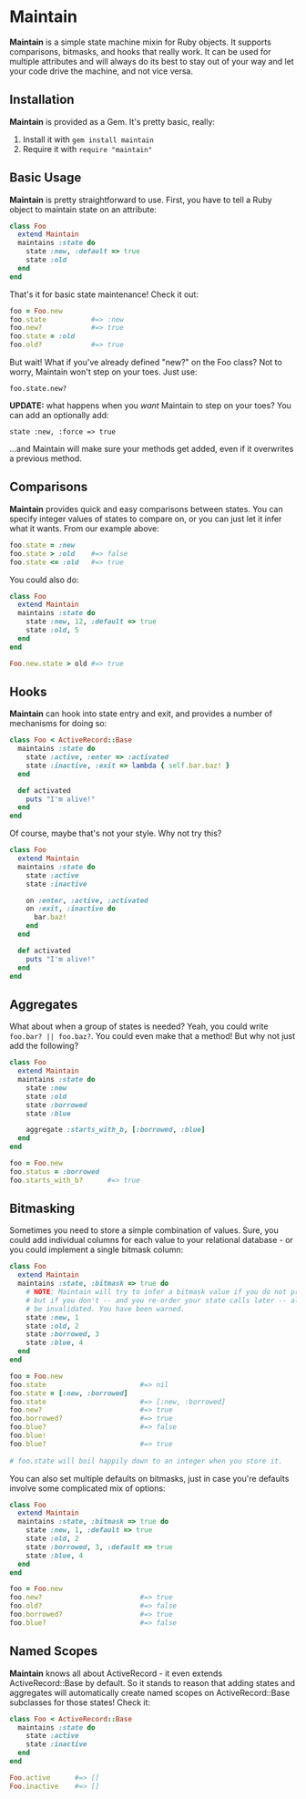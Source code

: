 Maintain
===

**Maintain** is a simple state machine mixin for Ruby objects. It supports comparisons, bitmasks,
and hooks that really work. It can be used for multiple attributes and will always do its best to
stay out of your way and let your code drive the machine, and not vice versa.

Installation
-

**Maintain** is provided as a Gem. It's pretty basic, really:

1. Install it with `gem install maintain`
2. Require it with `require "maintain"`

Basic Usage
-

**Maintain** is pretty straightforward to use. First, you have to tell a Ruby object to maintain
state on an attribute:

```ruby
class Foo
  extend Maintain
  maintains :state do
    state :new, :default => true
    state :old
  end
end
```

That's it for basic state maintenance! Check it out:

```ruby
foo = Foo.new
foo.state			#=> :new
foo.new?			#=> true
foo.state = :old
foo.old?			#=> true
```

But wait! What if you've already defined "new?" on the Foo class? Not to worry, Maintain won't step on your toes. Just use:

	foo.state.new?

**UPDATE:** what happens when you *want* Maintain to step on your toes? You can add an optionally add:

	state :new, :force => true

...and Maintain will make sure your methods get added, even if it overwrites a previous method.

Comparisons
-

**Maintain** provides quick and easy comparisons between states. You can specify integer values of states to compare on,
or you can just let it infer what it wants. From our example above:

```ruby
foo.state = :new
foo.state > :old	#=> false
foo.state <= :old	#=> true
```

You could also do:

```ruby
class Foo
  extend Maintain
  maintains :state do
    state :new, 12, :default => true
    state :old, 5
  end
end

Foo.new.state > old	#=> true
```

Hooks
-

**Maintain** can hook into state entry and exit, and provides a number of mechanisms for doing so:

```ruby
class Foo < ActiveRecord::Base
  maintains :state do
    state :active, :enter => :activated
    state :inactive, :exit => lambda { self.bar.baz! }
  end

  def activated
    puts "I'm alive!"
  end
end
```

Of course, maybe that's not your style. Why not try this?

```ruby
class Foo
  extend Maintain
  maintains :state do
    state :active
    state :inactive

    on :enter, :active, :activated
    on :exit, :inactive do
      bar.baz!
    end
  end

  def activated
    puts "I'm alive!"
  end
end
```


Aggregates
-

What about when a group of states is needed? Yeah, you could write `foo.bar? || foo.baz?`. You could even make that a method!
But why not just add the following?

```ruby
class Foo
  extend Maintain
  maintains :state do
    state :new
    state :old
    state :borrowed
    state :blue

    aggregate :starts_with_b, [:borrowed, :blue]
  end
end

foo = Foo.new
foo.status = :borrowed
foo.starts_with_b?		#=> true
```

Bitmasking
-

Sometimes you need to store a simple combination of values. Sure, you could add individual columns for each value to your
relational database - or you could implement a single bitmask column:

```ruby
class Foo
  extend Maintain
  maintains :state, :bitmask => true do
    # NOTE: Maintain will try to infer a bitmask value if you do not provide an integer here,
    # but if you don't -- and you re-order your state calls later -- all stored bitmasks will
    # be invalidated. You have been warned.
    state :new, 1
    state :old, 2
    state :borrowed, 3
    state :blue, 4
  end
end

foo = Foo.new
foo.state 						#=> nil
foo.state = [:new, :borrowed]
foo.state 						#=> [:new, :borrowed]
foo.new? 						#=> true
foo.borrowed? 					#=> true
foo.blue? 						#=> false
foo.blue!
foo.blue? 						#=> true
	
# foo.state will boil happily down to an integer when you store it.
```

You can also set multiple defaults on bitmasks, just in case you're defaults involve some complicated mix of options:

```ruby
class Foo
  extend Maintain
  maintains :state, :bitmask => true do
    state :new, 1, :default => true
    state :old, 2
    state :borrowed, 3, :default => true
    state :blue, 4
  end
end

foo = Foo.new
foo.new? 						#=> true
foo.old? 						#=> false
foo.borrowed? 					#=> true
foo.blue? 						#=> false
```

Named Scopes
-

**Maintain** knows all about ActiveRecord - it even extends ActiveRecord::Base by default. So it stands to reason that adding states
and aggregates will automatically create named scopes on ActiveRecord::Base subclasses for those states! Check it:

```ruby
class Foo < ActiveRecord::Base
  maintains :state do
    state :active
    state :inactive
  end
end

Foo.active		#=> []
Foo.inactive	#=> []
```
